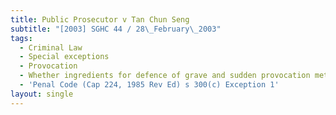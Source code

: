 ```yaml
---
title: Public Prosecutor v Tan Chun Seng
subtitle: "[2003] SGHC 44 / 28\_February\_2003"
tags:
  - Criminal Law
  - Special exceptions
  - Provocation
  - Whether ingredients for defence of grave and sudden provocation met
  - 'Penal Code (Cap 224, 1985 Rev Ed) s 300(c) Exception 1'
layout: single
---
```


